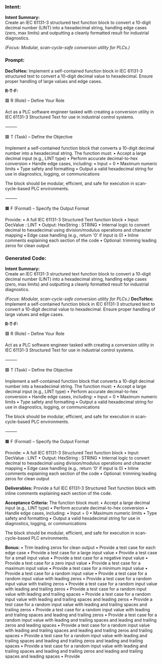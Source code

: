 ### Intent:
**Intent Summary:**  
Create an IEC 61131-3 structured text function block to convert a 10-digit decimal number (LINT) into a hexadecimal string, handling edge cases (zero, max limits) and outputting a cleanly formatted result for industrial diagnostics.  

*(Focus: Modular, scan-cycle-safe conversion utility for PLCs.)*

### Prompt:
**DecToHex:**
Implement a self-contained function block in IEC 61131-3 structured text to convert a 10-digit decimal value to hexadecimal. Ensure proper handling of large values and edge cases.

**R-T-F:**

🟥 R (Role) – Define Your Role

Act as a PLC software engineer tasked with creating a conversion utility in IEC 61131-3 Structured Text for use in industrial control systems.

⸻

🟩 T (Task) – Define the Objective

Implement a self-contained function block that converts a 10-digit decimal number into a hexadecimal string. The function must:
	•	Accept a large decimal input (e.g., LINT type)
	•	Perform accurate decimal-to-hex conversion
	•	Handle edge cases, including:
	•	Input = 0
	•	Maximum numeric limits
	•	Type safety and formatting
	•	Output a valid hexadecimal string for use in diagnostics, logging, or communications

The block should be modular, efficient, and safe for execution in scan-cycle-based PLC environments.

⸻

🟧 F (Format) – Specify the Output Format

Provide:
	•	A full IEC 61131-3 Structured Text function block
	•	Input: DecValue : LINT
	•	Output: HexString : STRING
	•	Internal logic to convert decimal to hexadecimal using division/modulus operations and character mapping
	•	Edge case handling (e.g., return '0' if input is 0)
	•	Inline comments explaining each section of the code
	•	Optional: trimming leading zeros for clean output

### Generated Code:
**Intent Summary:**  
Create an IEC 61131-3 structured text function block to convert a 10-digit decimal number (LINT) into a hexadecimal string, handling edge cases (zero, max limits) and outputting a cleanly formatted result for industrial diagnostics.  

*(Focus: Modular, scan-cycle-safe conversion utility for PLCs.)*
**DecToHex:**
Implement a self-contained function block in IEC 61131-3 structured text to convert a 10-digit decimal value to hexadecimal. Ensure proper handling of large values and edge cases.

**R-T-F:**

🟥 R (Role) – Define Your Role

Act as a PLC software engineer tasked with creating a conversion utility in IEC 61131-3 Structured Text for use in industrial control systems.

⸻

🟩 T (Task) – Define the Objective

Implement a self-contained function block that converts a 10-digit decimal number into a hexadecimal string. The function must:
	•	Accept a large decimal input (e.g., LINT type)
	•	Perform accurate decimal-to-hex conversion
	•	Handle edge cases, including:
	•	Input = 0
	•	Maximum numeric limits
	•	Type safety and formatting
	•	Output a valid hexadecimal string for use in diagnostics, logging, or communications

The block should be modular, efficient, and safe for execution in scan-cycle-based PLC environments.

⸻

🟧 F (Format) – Specify the Output Format

Provide:
	•	A full IEC 61131-3 Structured Text function block
	•	Input: DecValue : LINT
	•	Output: HexString : STRING
	•	Internal logic to convert decimal to hexadecimal using division/modulus operations and character mapping
	•	Edge case handling (e.g., return '0' if input is 0)
	•	Inline comments explaining each section of the code
	•	Optional: trimming leading zeros for clean output

**Deliverables:**
Provide a full IEC 61131-3 Structured Text function block with inline comments explaining each section of the code.

**Acceptance Criteria:**
The function block must:
	•	Accept a large decimal input (e.g., LINT type)
	•	Perform accurate decimal-to-hex conversion
	•	Handle edge cases, including:
	•	Input = 0
	•	Maximum numeric limits
	•	Type safety and formatting
	•	Output a valid hexadecimal string for use in diagnostics, logging, or communications

The block should be modular, efficient, and safe for execution in scan-cycle-based PLC environments.

**Bonus:**
	•	Trim leading zeros for clean output
	•	Provide a test case for each edge case
	•	Provide a test case for a large input value
	•	Provide a test case for a small input value
	•	Provide a test case for a negative input value
	•	Provide a test case for a zero input value
	•	Provide a test case for a maximum input value
	•	Provide a test case for a minimum input value
	•	Provide a test case for a random input value
	•	Provide a test case for a random input value with leading zeros
	•	Provide a test case for a random input value with trailing zeros
	•	Provide a test case for a random input value with leading and trailing zeros
	•	Provide a test case for a random input value with leading and trailing spaces
	•	Provide a test case for a random input value with leading and trailing spaces and leading zeros
	•	Provide a test case for a random input value with leading and trailing spaces and trailing zeros
	•	Provide a test case for a random input value with leading and trailing spaces and leading and trailing zeros
	•	Provide a test case for a random input value with leading and trailing spaces and leading and trailing zeros and leading spaces
	•	Provide a test case for a random input value with leading and trailing spaces and leading and trailing zeros and trailing spaces
	•	Provide a test case for a random input value with leading and trailing spaces and leading and trailing zeros and leading and trailing spaces
	•	Provide a test case for a random input value with leading and trailing spaces and leading and trailing zeros and leading and trailing spaces and leading spaces
	•	Provide
